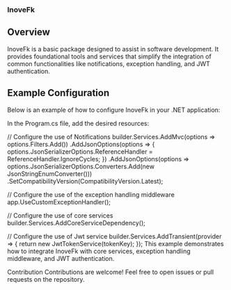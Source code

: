 ### InoveFk


## Overview
InoveFk is a basic package designed to assist in software development. It provides foundational tools and services that simplify the integration of common functionalities like notifications, exception handling, and JWT authentication.

## Example Configuration
Below is an example of how to configure InoveFk in your .NET application:

In the Program.cs file, add the desired resources:

// Configure the use of Notifications
builder.Services.AddMvc(options => options.Filters.Add<NotificationFilter>())
    .AddJsonOptions(options =>
    {
        options.JsonSerializerOptions.ReferenceHandler = ReferenceHandler.IgnoreCycles;
    })
    .AddJsonOptions(options => options.JsonSerializerOptions.Converters.Add(new JsonStringEnumConverter()))
    .SetCompatibilityVersion(CompatibilityVersion.Latest);

// Configure the use of the exception handling middleware
app.UseCustomExceptionHandler();

// Configure the use of core services
builder.Services.AddCoreServiceDependency();

// Configure the use of Jwt service
builder.Services.AddTransient<IJwtTokenService>(provider =>
{
    return new JwtTokenService(tokenKey);
});
This example demonstrates how to integrate InoveFk with core services, exception handling middleware, and JWT authentication.

Contribution
Contributions are welcome! Feel free to open issues or pull requests on the repository.

